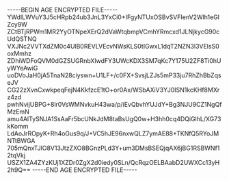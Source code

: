 -----BEGIN AGE ENCRYPTED FILE-----
YWdlLWVuY3J5cHRpb24ub3JnL3YxCi0+IFgyNTUxOSBvSVFIenV2Wlh1eGlZcy9W
ZCtBTjRPWm1MR2YyOTNpeXErQ2dVaWtqbmpVCmhYRmcxd1JLNjkycG90cUdQSTNQ
VXJNc2VVTXdZM0c4UlB0REVLVEcvNWsKLS0tIGwxL1dqT2NZN3l3VElsS0oxMmhz
ZDhiWDFoQVM0dGZSUGRnbXlwdFY3UWcKDX3SM7qKc7Y175U2ZF8Ti0hUyWYeAwiG
uoDVoJaH0jA5TnaN28ciyswn+U1LF+/c0FX+SvsjLZJs5mP33ju7RhZhBbZqseJV
CG22zXvnCxwkpeqFejN4KkfzcE1tO+or0Ax/WSbAXiV3YJ0ISN1kcKHf8MXrz4zd
pwhNvijUBPG+8lr0VsWMNvkuH43wa/p/iEvQbvhYUJdY+Bg3NJU9CZ1NgQfMzEmN
amu4AlTySNJA1SsAaFr5bcUNkJdM8taBsUgQ0w+H3hh0cq4DQiGlhL/XG73kKomm
LdAoJrROpyK+Rh4oGus9q/J+VC5hJE96nxwQLZ7ymAE88+TKNfQ5RYoJMNTtBWGA
705mQnxTJlO8V13JtzZXO8BGnzPLd3Y+um3DMsBSEQjqAX6jBG1RSBWNf12tqVkj
USZX1ZA4ZYzKUj1XZDr0ZgX2d0iedy0SLn/QcRqzOELBAabD2UWXCc13yH2h9Q==
-----END AGE ENCRYPTED FILE-----
